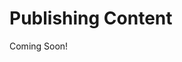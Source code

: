 # Publishing Content 

Coming Soon!

<!--
[$LIFERAY_LEARN_YOUTUBE_URL$]=https://www.youtube.com/embed/T2miIsAkqfc

## Exercise Goals 
- Enable Publications and Create a New Publication 
- Invite Users to a Publication 
- Schedule a Publication and View the Changes 

## Enable Publications and Create a New Publication 
1. **Sign In** as your platform Administrator. 
2. **Open** the _Global Menu_. 
3. **Go to** `Applications` &rarr; `Publications`. 
4. **Click** _Publications_. 
5. **Click** the _Enable Publications_ toggle. 
6. **Click** _Save_. 
7. **Click** the _Add_ button at the top right. 
8. **Type** `New Year Updates - 2022` as the _Name_. 
9. **Click** the _Create_ button. 
	- You should see the new _Publication_ listed on the _Ongoing_ tab. Additionally, you should see a bar at the top of your browser with a blue dot and the name of the active Publication. 

## Add Pages in the New Publication 
1. **Open** the _Global Menu_. 
2. **Go to** the _Sites_ tab. 
3. **Click** _View All_. 
4. **Click** the _My Sites_ tab. 
5. **Choose** the _Marvin Robotics_ Site. 
6. **Open** the _Site Menu_. 
7. **Go to** `Site Builder` &rarr; `Pages`. 
8. **Click** the _Add_ button. 
9. **Select** _Public Page_. 
10. **Choose** a _Blank_ Content Page. 
11. **Type** `Marvin Machines` as the _Name_. 
12. **Click** _Add_. 

## Add Fragments to the New Page 
1. **Open** the _Fragments and Widgets_ menu in the sidebar (the plus icon). 
2. **Go to** `Fragments` &rarr; `Featured Content`. 
3. **Drag and Drop** a _Features_ fragment onto the Page. 
4. **Click** _Publish_. 
5. **Click** _Marvin Machines_ in the list of _Public Pages_ to view. 

## Add Two More Public Pages 
1. **Click** the _Back_ (<) arrow beside _Marvin Machines_. 
2. **Click** the _Add_ button beside _Public Pages_. 
3. **Choose** _Add Page_. 
4. **Choose** _Blank_. 
5. **Type** `Revolutionary Robotics` as the _Name_. 
6. **Click** _Add_. 
7. **Click** _Publish_. 
	- We will leave the Page blank for now. 
8. **Click** the _Add_ button beside _Public Pages_. 
9. **Choose** _Add Page_. 
10. **Choose** _Blank_. 
11. **Type** `Contact Us` as the _Name_. 
12. **Click** _Add_. 
13. **Click** _Publish_. 
	- We will leave the Page blank for now. 

## Review and Publish Changes to the Publication 
1. **Click** the _New Year Updates - 2022_ drop-down bar menu at the top of the page. 
2. **Click** _Review Changes_. 
	- You should see a list of the changes we just made. 
3. **Click** the _Marvin Machines_ change to view in more detail. 
4. **Click** the _Publish_ button at the top right next to _Schedule_. 
	- You should see a message that says "No unresolved conflicts, ready to publish." 
5. **Click** _Publish_. 
6. **Open** the _Personal Menu_. 
7. **Click** on _My Sites_. 
8. **Click** the _My Sites_ tab. 
9. **Choose** _Marvin Robotics_. 
	- You should see the new pages we added using the Publication. 

## Create a New User to Manage a Publication 
1. **Open** the _Global Menu_. 
2. **Go to** `Control Panel` &rarr; `Users` &rarr; `Users and Organizations`. 
	- Make sure the bar menu at the top says Production. 
3. **Click** the _Add_ (plus) icon to add a new User. 
4. **Type** `d.babel` as the _Screen Name_. 
5. **Type** `d.babel@marvinrobotics` as the _Email Address_. 
6. **Type** `Douglas` as the _First Name_. 
7. **Type** `Babel` as the _Last Name_. 
8. **Click** _Save_. 

## Assign Douglas Membership, a Role, and a Password 
1. **Click** _Memberships_ in the menu on the left. 
2. **Click** _Select_ next to _Sites_. 
3. **Choose** _Marvin Robotics_. 
4. **Click** _Save_. 
5. **Click** _Roles_ in the menu on the left. 
6. **Click** _Select_ next to _Site Roles_. 
7. **Choose** _Site Administrator_. 
8. **Click** _Save_. 
9. **Click** _Password_ in the menu on the left. 
10. **Type** a _New Password_ and _Enter Again_. 
	- For simplicity, you can use `test`. 
11. **Click** _Save_. 
	- If this is the first new User you have created, be sure to disable email verification by opening the Global Menu and going to Control Panel &rarr; Configuration &rarr; Instance Settings. Click on User Authentication and deselect the checkbox beside "Require strangers to verify their email address?" 

## Create a Design Updates Publication 
1. **Open** the _Production_ bar menu at the top of the Page. 
2. **Choose** _Create a New Publication_. 
3. **Type** `Design Updates` for the _Name_. 
4. **Click** _Create_. 

## Invite Douglas Babel to the Publication 
1. **Click** the _Options_ (three dots) icon. 
2. **Select** _Invite Users_. 
3. **Click** the _Viewer_ drop-down. 
4. **Select** _Publisher_. 
5. **Type** _Douglas_ under _People_ and select _Douglas Babel_ from the drop-down. 
6. **Click** _Send_. 
7. **Click** _OK_ in the pop-up. 

## Sign In as Douglas Babel 
1. **Open** the _Personal Menu_. 
2. **Click** _Sign Out_. 
3. **Click** _Sign In_. 
4. **Sign In** as Douglas Babel using the email and password just established. 
5. **Click** _I Agree_ to the _Terms of Use_. 
6. **Type** a _New Password_ and _Enter Again_. 
7. **Click** _Save_. 
8. **Type** a _Password Reminder_. 
9. **Click** _Save_. 

## Access the Publication as Douglas Babel 
1. **Open** the _Personal Menu_. 
2. **Click** _Notifications_. 
	- You should see a Notification from your Administrator inviting Douglas to work on Design Updates as a Publisher. 
3. **Click** on the drop-down bar menu at the top. 
4. **Click** _Select a Publication_ if the bar menu reads _Production_. 
5. **Choose** _Design Updates_. 
6. **Open** the _Personal Menu_. 
7. **Click** _My Sites_. 
8. **Click** the _My Sites_ tab in the pop-up. 
9. **Choose** _Marvin Robotics_. 

## Make Changes to a Page on the Marvin Robotics Site 
1. **Open** the _Site Menu_. 
2. **Click** the _Page Tree_ icon. 
3. **Select** _Marvin Machines_ from the menu. 
4. **Click** the _Edit_ (pencil) icon at the top of the page. 
5. **Open** the _Browser_ sidebar (arrow icon). 
6. **Click** the plus (+) icon to expand the _Container_ fragment. 
7. **Click** to select the first _Container_ fragment within the larger _Container_. 
8. **Click** the _Styles_ tab underneath the _Page Elements_. 
9. **Click** the plus icon beside _Select Image_ under _Background &rarr; Background Image_. 
10. **Click** _Select File_. 
11. **Go to** the exercise file folder. 
12. **Select** `seasonal_banner.jpg`. 
13. **Click** _Open_. 
14. **Click** _Add_. 
15. **Click** _Publish_ at the top right. 

## Compare the Publication and the Current Site 
1. **Open** the drop-down bar menu at the top of the page. 
2. **Select** _Work on Production_. 
	- This will take you to the Site in its current state. You should see that the seasonal banner no longer appears. 
3. **Open** the drop-down bar menu. 
4. **Select** _Work on Design Updates_. 
	- This will take you back to the Publication. 

## Schedule the Publication for Release 
1. **Open** the drop-down bar menu at the top of the page. 
2. **Select** _Review Changes_. 
3. **Click** _Schedule_ at the top right. 
4. **Select** today's date. 
5. **Choose** a publication time of 2 minutes from the current time. 
6. **Click** _Schedule_. 
7. **Go to** the _Marvin Machines_ page of the _Marvin Robotics_ Site. 
8. **View** the changes once the scheduled time is reached. 

---

## Bonus Exercise 
1. Create an additional publication. Make changes to the publication and to Production so that there are conflicts (for example, add duplicate folders or move a Web Content article). Resolve any conflicts that you are notified about when you attempt to publish the Publication. 

---

## Next Up

* [Exercise 2b: Create User Groups](./exercises-create-user-groups.md)
-->